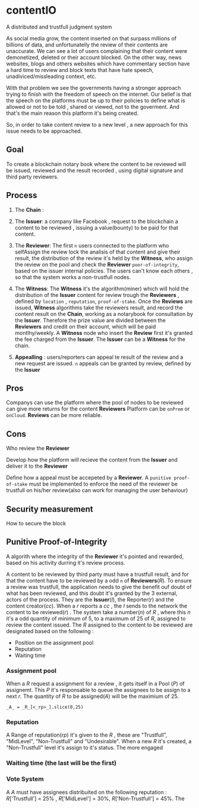 # contentIO
A distributed and trustfull judgment system

As social media grow, the content inserted on that surpass millions of billions of data, and unfortunatelly the review of their contents are unaccurate.
We can see a lot of users complaining that their content were demonetized, deleted or their account blocked. On the other way, news websites, blogs and others websites which have commentary section have a hard time to review and block texts that have hate speech, unadiviced/missleading context, etc.

With that problem we see the governments having a stronger approach trying to finish with the freedom of speech on the internet. Our belief is that the speech on the platforms must be up to their policies to define what is allowed or not to be told , shared or viewed, not to the goverment. And that's the main reason this platform it's being created.

So, in order to take content review to a new level , a new approach for this issue needs to be approached.

## Goal

To create a blockchain notary book where the content to be reviewed will be issued, reviewed and the result recorded , using digital signature and third party reviewers.


## Process

1. The **Chain** : 

2. The **Issuer**: a company like Facebook , request to the blockchain a content to be reviewed , issuing a value(bounty) to be paid for that content.

3. The **Reviewer**: The first `n` users connected to the platform who selfAssign the review lock the analisis of that content and give their result, the distribution of the review it's held by the **Witness**, who assign the review on the pool and check the  **Reviewer** `poor-of-integrity`, based on the issuer internal policies. The users can't know each others , so that the system works a non-trustfull nodes.

4. The **Witness**: The **Witness** it's the algorithm(miner) which will hold the distribution of the **Issuer** content for review trough the **Reviewers** , defined by `location` , `reputation`, `proof-of-stake`. Once the **Reviews** are issued, **Witness** algorithms take the reviewers result, and record the content result on the **Chain**, working as a notarybook for consultation by the **Issuer**. Therefore the prize value are divided between the **Reviewers** and credit on their account, which will be paid montlhy/weekly. A **Witness** node who insert the **Review** first it's granted the fee charged from the **Issuer**. The **Issuer** can be a **Witness** for the chain.

5. **Appealling** : users/reporters can appeal te result of the review and a new request are issued. `n` appeals can be granted by review, defined by the **Issuer**


## Pros
Companys can use the platform where the pool of nodes to be reviewed can give more returns for the content **Reviewers**
Platform can be `onPrem` or `onCloud`.
**Reviews** can be more reliable.

## Cons

Who review the **Reviewer**

Develop how the platform will recieve the content from the **Issuer** and deliver it to the **Reviewer**

Define how a appeal must be accepeted by a **Reviewer**. A `punitive proof-of-stake` must be implemented to enforce the need of the reviewer be trustfull on his/her review(also can work for managing the user behaviour)


## Security measurement
How to secure the block

## Punitive Proof-of-Integrity

A algorith where the integrity of the **Reviewer** it's pointed and rewarded, based on his activity durring it's review process.

A content to be reviewed by third party must have a trustfull result, and for that the content have to be reviewed by a odd `n` of **Reviewers**(_R_). To ensure a review was trustfull, the application needs to give the benefit ouf doubt of what has been reviewed, and this doubt it's granted by the 3 external, actors of the process. They are the **Issuer**(_I_), the Reporter(_r_) and the content creator(_cc_).
When a _r_ reports a _cc_ , the _I_ sends to the network the content to be reviewed(_r_) . The system take a number(_n_) of _R_ , where this _n_ it's a odd quantity of minimum of 5, to a maximum of 25 of _R_, assigned to review the content issued. The _R_ assigned to the content to be reviewed are designated based on the following :

- Position on the assignment pool
- Reputation
- Waiting time

### Assignment pool

When a _R_ request a assignment for a review , it gets itself in a Pool (_P_) of assignemt. This _P_ it's responsable to queue the assignees to be assign to a next _r_. The quantity of _R_ to be assigned(_A_) will be the maximium of 25.

`_A_ = _R_[<_rp>_].slice(0,25)`


### Reputation

A Range of reputation(_rp_) it's given to the _R_ , these are "Trustfull", "MidLevel", "Non-Trustfull" and "Undesirable". When a new _R_ it's created, a "Non-Trustfull" level it's assign to it's status. The more engaged 
 
### Waiting time (the last will be the first)





### Vote System
A _A_ must have assignees distribuited on the following reputation  : _R_['Trustfull'] = 25% , _R_['MidLevel'] = 30%, _R_['Non-Trustfull'] = 45%. The 
